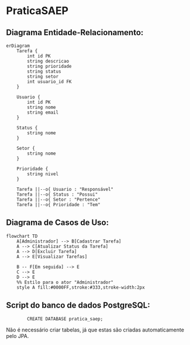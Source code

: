# PraticaSAEP
## Diagrama Entidade-Relacionamento:
```mermaid
erDiagram
    Tarefa {
        int id PK
        string descricao
        string prioridade
        string status
        string setor
        int usuario_id FK
    }

    Usuario {
        int id PK
        string nome
        string email
    }

    Status {
        string nome
    }

    Setor {
        string nome
    }

    Prioridade {
        string nivel
    }

    Tarefa ||--o{ Usuario : "Responsável"
    Tarefa ||--o{ Status : "Possui"
    Tarefa ||--o{ Setor : "Pertence"
    Tarefa ||--o{ Prioridade : "Tem"
```

## Diagrama de Casos de Uso:
```mermaid
flowchart TD
    A[Administrador] --> B[Cadastrar Tarefa]
    A --> C[Atualizar Status da Tarefa]
    A --> D[Excluir Tarefa]
    A --> E[Visualizar Tarefas]

    B -- F[Em seguida] --> E
    C --> E
    D --> E
    %% Estilo para o ator "Administrador"
    style A fill:#0000FF,stroke:#333,stroke-width:2px
```
## Script do banco de dados PostgreSQL:
            CREATE DATABASE pratica_saep;
Não é necessário criar tabelas, já que estas são criadas automaticamente pelo JPA.

